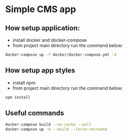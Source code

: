 # Simple CMS app

## How setup application:

- install docker and docker-compose
- from project main directory run the command below:

```bash
docker-compose up -f docker/docker-compose.yml -d
```

## How setup app styles

- install npm
- from project main directory run the command below:

```bash
npm install
```

## Useful commands

```bash
docker-compose build --no-cache --pull
docker-compose up -d --build --force-recreate
```